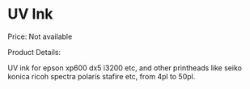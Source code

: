 # UV Ink

Price: Not available

Product Details:

UV ink for epson xp600 dx5 i3200 etc, and other printheads like seiko konica ricoh spectra polaris stafire etc, from 4pl to 50pl.